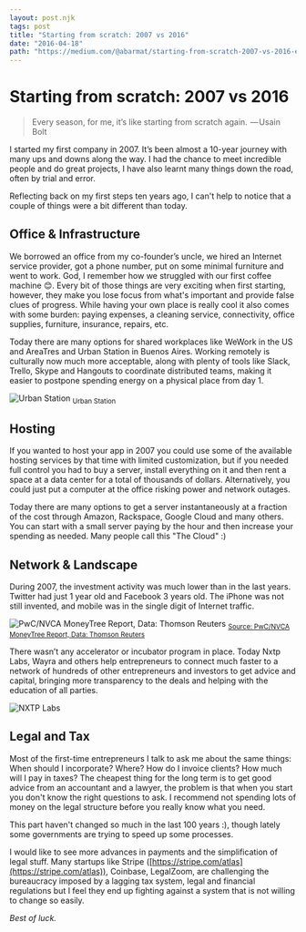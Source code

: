 ```yaml
---
layout: post.njk
tags: post
title: "Starting from scratch: 2007 vs 2016"
date: "2016-04-18"
path: "https://medium.com/@abarmat/starting-from-scratch-2007-vs-2016-ea7329ff3e6c"
---
```


# Starting from scratch: 2007 vs 2016

> Every season, for me, it’s like starting from scratch again.  — Usain Bolt

I started my first company in 2007. It’s been almost a 10-year journey with many ups and downs along the way. I had the chance to meet incredible people and do great projects, I have also learnt many things down the road, often by trial and error.

Reflecting back on my first steps ten years ago, I can't help to notice that a couple of things were a bit different than today.

## **Office & Infrastructure**

We borrowed an office from my co-founder’s uncle, we hired an Internet service provider, got a phone number, put on some minimal furniture and went to work. God, I remember how we struggled with our first coffee machine 😊. Every bit of those things are very exciting when first starting, however, they make you lose focus from what's important and provide false clues of progress. While having your own place is really cool it also comes with some burden: paying expenses, a cleaning service, connectivity, office supplies, furniture, insurance, repairs, etc.

Today there are many options for shared workplaces like WeWork in the US and AreaTres and Urban Station in Buenos Aires. Working remotely is culturally now much more acceptable, along with plenty of tools like Slack, Trello, Skype and Hangouts to coordinate distributed teams, making it easier to postpone spending energy on a physical place from day 1.

![Urban Station](https://cdn-images-1.medium.com/max/800/1*j5cYAZ1vzkE_nHmf3nr1sg.png)
<sub>Urban Station</sub>

## Hosting

If you wanted to host your app in 2007 you could use some of the available hosting services by that time with limited customization, but if you needed full control you had to buy a server, install everything on it and then rent a space at a data center for a total of thousands of dollars. Alternatively, you could just put a computer at the office risking power and network outages.

Today there are many options to get a server instantaneously at a fraction of the cost through Amazon, Rackspace, Google Cloud and many others. You can start with a small server paying by the hour and then increase your spending as needed. Many people call this "The Cloud" :)

## Network & Landscape

During 2007, the investment activity was much lower than in the last years. Twitter had just 1 year old and Facebook 3 years old. The iPhone was not still invented, and mobile was in the single digit of Internet traffic.

![PwC/NVCA MoneyTree Report, Data: Thomson Reuters](https://cdn-images-1.medium.com/max/800/1*9EneVvvaydt5sB2frXeEcg.png)
<sub>[Source: PwC/NVCA MoneyTree Report, Data: Thomson Reuters](https://www.pwcmoneytree.com/HistoricTrends/CustomQueryHistoricTrend)</sub>

There wasn’t any accelerator or incubator program in place. Today Nxtp Labs, Wayra and others help entrepreneurs to connect much faster to a network of hundreds of other entrepreneurs and investors to get advice and capital, bringing more transparency to the deals and helping with the education of all parties.

![NXTP Labs](https://cdn-images-1.medium.com/max/800/1*nZjrtEEIuHc7AR5lpE0h5A.png)

## Legal and Tax

Most of the first-time entrepreneurs I talk to ask me about the same things: When should I incorporate? Where? How do I invoice clients? How much will I pay in taxes? The cheapest thing for the long term is to get good advice from an accountant and a lawyer, the problem is that when you start you don't know the right questions to ask. I recommend not spending lots of money on the legal structure before you really know what you need.

This part haven't changed so much in the last 100 years :), though lately some governments are trying to speed up some processes.

I would like to see more advances in payments and the simplification of legal stuff. Many startups like Stripe ([https://stripe.com/atlas](https://stripe.com/atlas)), Coinbase, LegalZoom, are challenging the bureaucracy imposed by a lagging tax system, legal and financial regulations but I feel they end up fighting against a system that is not willing to change so easily.

_Best of luck._
